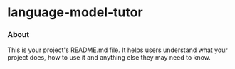 language-model-tutor
====================

### About

This is your project's README.md file. It helps users understand what your
project does, how to use it and anything else they may need to know.